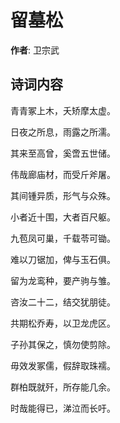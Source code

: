 # 留墓松

**作者**: 卫宗武

## 诗词内容

青青冢上木，夭矫摩太虚。

日夜之所息，雨露之所濡。

其来至高曾，奚啻五世储。

伟哉廊庙材，而受斤斧屠。

其间锺异质，形气与众殊。

小者近十围，大者百尺躯。

九苞凤可巢，千载苓可锄。

难以刀锯加，俾与玉石俱。

留为龙鸾种，要产驹与雏。

咨汝二十二，结交犹朋徒。

共期松乔寿，以卫龙虎区。

子孙其保之，慎勿使剪除。

毋效发冢儒，假辞取珠襦。

群柏既就歼，所存能几余。

时哉能得已，涕泣而长吁。

